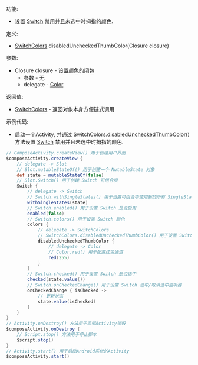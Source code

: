 功能:

+ 设置 [Switch](/API/UI/Compose/Widget/Switch/README.md) 禁用并且未选中时拇指的颜色.

定义:

+ [SwitchColors](/API/UI/Compose/Theme/Color/SwitchColors/README.md) disabledUncheckedThumbColor(Closure
  closure)

参数:

+ Closure closure - 设置颜色的闭包
    + 参数 - 无
    + delegate - [Color](/API/UI/Compose/Theme/Color/Color/README.md)

返回值:

+ [SwitchColors](/API/UI/Compose/Theme/Color/SwitchColors/README.md) - 返回对象本身方便链式调用

示例代码:

+ 启动一个Activity,
  并通过 [SwitchColors.disabledUncheckedThumbColor()](/API/UI/Compose/Theme/Color/SwitchColors/README.md?id=disabledUncheckedThumbColor)
  方法设置 [Switch](/API/UI/Compose/Widget/Switch/README.md) 禁用并且未选中时拇指的颜色.

```groovy
// ComposeActivity.createView() 用于创建用户界面
$composeActivity.createView {
    // delegate -> Slot
    // Slot.mutableStateOf() 用于创建一个 MutableState 对象
    def state = mutableStateOf(false)
    // Slot.Switch() 用于创建 Switch 可组合项
    Switch {
        // delegate -> Switch
        // Switch.withSingleStates() 用于设置可组合项使用到的所有 SingleState
        withSingleStates(state)
        // Switch.enabled() 用于设置 Switch 是否启用
        enabled(false)
        // Switch.colors() 用于设置 Switch 颜色
        colors {
            // delegate -> SwitchColors
            // SwitchColors.disabledUncheckedThumbColor() 用于设置 Switch 禁用并且未选中时拇指的颜色
            disabledUncheckedThumbColor {
                // delegate -> Color
                // Color.red() 用于配置红色通道
                red(255)
            }
        }
        // Switch.checked() 用于设置 Switch 是否选中
        checked(state.value())
        // Switch.onCheckedChange() 用于设置 Switch 选中/取消选中监听器
        onCheckedChange { isChecked ->
            // 更新状态
            state.value(isChecked)
        }
    }
}
// Activity.onDestroy() 方法用于监听Activity销毁
$composeActivity.onDestroy {
    // Script.stop() 方法用于停止脚本
    $script.stop()
}
// Activity.start() 用于启动Android系统的Activity
$composeActivity.start()
```